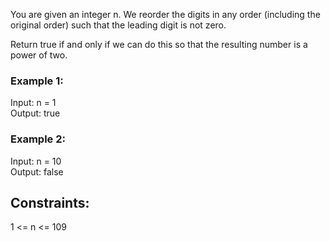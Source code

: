 You are given an integer n. We reorder the digits in any order (including the original order) such that the leading digit is not zero.
  
Return true if and only if we can do this so that the resulting number is a power of two.  

 

### Example 1:  

Input: n = 1  
Output: true  
### Example 2:  
  
Input: n = 10  
Output: false  
 

## Constraints:  

1 <= n <= 109  
